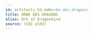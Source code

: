 ```yaml
---
id: artifacts_hd.md#orbe-des-dragons
title: ORBE DES DRAGONS
alias: Orb of Dragonkind
source: (CDC p192)
---
```


